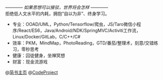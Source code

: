 _———— 如果思想可以接驳，世界将会怎样 ————_  
拒绝低人文水平的内耗，拥抱“自以为非”、终身学习。
- 专业：OOAD/UML，Python/Tensorflow/爬虫，JS/Taro微信小程序/React/ES6，Java/Android/NDK/SpringMVC/Activiti工作流，Linux/Docker/GitLab，C/C++/C#
- 效率：PKM，MindMap，PhotoReading，GTD/番茄/整理术，刻意/交错练习，零秒思考
- 健康：囚徒健身，坐禅冥想
- 财富：现金流游戏

@[简书主页](https://www.jianshu.com/u/e67c79703fd5) @[CodeProject](http://www.codeproject.com/script/Articles/MemberArticles.aspx?amid=1203138) 

<!--
**tiancheng2000/tiancheng2000** is a ✨ _special_ ✨ repository because its `README.md` (this file) appears on your GitHub profile.

Here are some ideas to get you started:

- 🔭 I’m currently working on ...
- 🌱 I’m currently learning ...
- 👯 I’m looking to collaborate on ...
- 🤔 I’m looking for help with ...
- 💬 Ask me about ...
- 📫 How to reach me: ...
- 😄 Pronouns: ...
- ⚡ Fun fact: ...
-->
